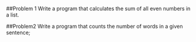 ##Problem 1 Write a program that calculates the sum of all even numbers in a list.

##Problem2 Write a program that counts the number of words in a given sentence;